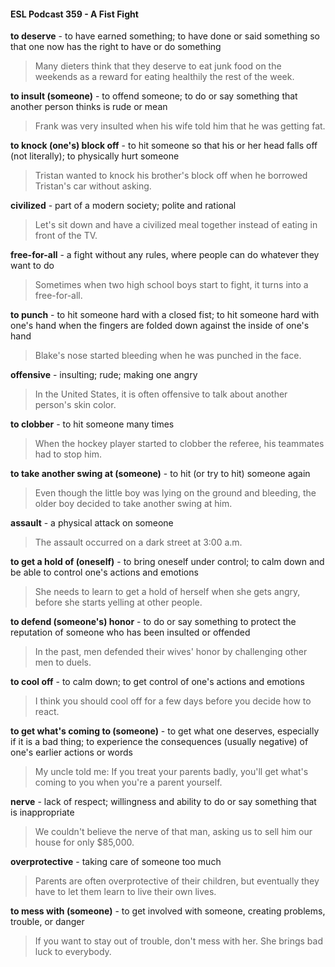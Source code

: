 #### ESL Podcast 359 - A Fist Fight

**to deserve** - to have earned something; to have done or said something so that
one now has the right to have or do something

> Many dieters think that they deserve to eat junk food on the weekends as a
reward for eating healthily the rest of the week.

**to insult (someone)** - to offend someone; to do or say something that another
person thinks is rude or mean

> Frank was very insulted when his wife told him that he was getting fat.

**to knock (one's) block off** - to hit someone so that his or her head falls off (not
literally); to physically hurt someone

> Tristan wanted to knock his brother's block off when he borrowed Tristan's car
without asking.

**civilized** - part of a modern society; polite and rational

> Let's sit down and have a civilized meal together instead of eating in front of the
TV.

**free-for-all** - a fight without any rules, where people can do whatever they want
to do

> Sometimes when two high school boys start to fight, it turns into a free-for-all.

**to punch** - to hit someone hard with a closed fist; to hit someone hard with one's
hand when the fingers are folded down against the inside of one's hand

> Blake's nose started bleeding when he was punched in the face.

**offensive** - insulting; rude; making one angry

> In the United States, it is often offensive to talk about another person's skin
color.

**to clobber** - to hit someone many times

> When the hockey player started to clobber the referee, his teammates had to
stop him.

**to take another swing at (someone)** - to hit (or try to hit) someone again

> Even though the little boy was lying on the ground and bleeding, the older boy
decided to take another swing at him.

**assault** - a physical attack on someone

> The assault occurred on a dark street at 3:00 a.m.

**to get a hold of (oneself)** - to bring oneself under control; to calm down and be
able to control one's actions and emotions

> She needs to learn to get a hold of herself when she gets angry, before she
starts yelling at other people.

**to defend (someone's) honor** - to do or say something to protect the reputation
of someone who has been insulted or offended

> In the past, men defended their wives' honor by challenging other men to duels.

**to cool off** - to calm down; to get control of one's actions and emotions

> I think you should cool off for a few days before you decide how to react.

**to get what's coming to (someone)** - to get what one deserves, especially if it
is a bad thing; to experience the consequences (usually negative) of one's earlier
actions or words

> My uncle told me: If you treat your parents badly, you'll get what's coming to
you when you're a parent yourself.

**nerve** - lack of respect; willingness and ability to do or say something that is
inappropriate

> We couldn't believe the nerve of that man, asking us to sell him our house for
only $85,000.

**overprotective** - taking care of someone too much

> Parents are often overprotective of their children, but eventually they have to let
them learn to live their own lives.

**to mess with (someone)** - to get involved with someone, creating problems,
trouble, or danger

> If you want to stay out of trouble, don't mess with her. She brings bad luck to
everybody.

